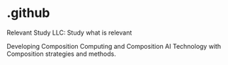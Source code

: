 # .github
Relevant Study LLC: Study what is relevant

Developing Composition Computing and Composition AI Technology with Composition strategies and methods.
